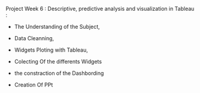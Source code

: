 Project Week 6 : Descriptive, predictive analysis and visualization in Tableau :

- The Understanding of the Subject,

- Data Cleanning, 

- Widgets Ploting with Tableau,

- Colecting Of the differents Widgets 

- the constraction of the Dashbording 

- Creation Of PPt
